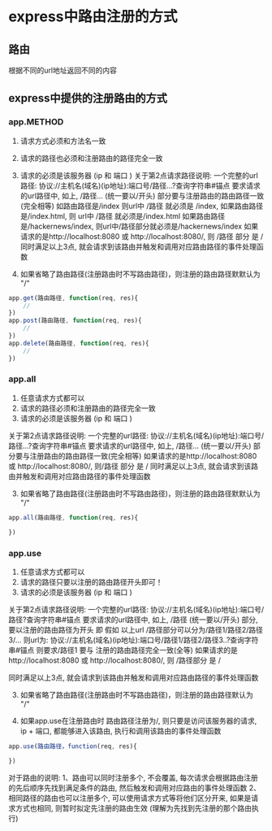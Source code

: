 # express中路由注册的方式

## 路由
根据不同的url地址返回不同的内容

## express中提供的注册路由的方式
### app.METHOD
1. 请求方式必须和方法名一致
2. 请求的路径也必须和注册路由的路径完全一致
3. 请求的必须是该服务器 (ip 和 端口 )
关于第2点请求路径说明:
   一个完整的url路径: 协议://主机名(域名)(ip地址):端口号/路径...?查询字符串#锚点
   要求请求的url路径中, 如上, /路径... (统一要以/开头) 部分要与注册路由的路由路径一致(完全相等)
   如路由路径是/index 则url中 /路径 就必须是 /index, 如果路由路径是/index.html, 则 url中 /路径 就必须是/index.html
   如果路由路径是/hackernews/index, 则url中/路径部分就必须是/hackernews/index
   如果请求的是http://localhost:8080 或 http://localhost:8080/, 则 /路径 部分 是 /
同时满足以上3点, 就会请求到该路由并触发和调用对应路由路径的事件处理函数

3. 如果省略了路由路径(注册路由时不写路由路径)，则注册的路由路径默默认为 "/"

```js
app.get(路由路径, function(req, res){
    //
})
app.post(路由路径, function(req, res){
    //
})
app.delete(路由路径, function(req, res){
    //
})
```

### app.all
1. 任意请求方式都可以
2. 请求的路径必须和注册路由的路径完全一致
3. 请求的必须是该服务器 (ip 和 端口 )

关于第2点请求路径说明:
   一个完整的url路径: 协议://主机名(域名)(ip地址):端口号/路径...?查询字符串#锚点
   要求请求的url路径中, 如上, /路径... (统一要以/开头) 部分要与注册路由的路由路径一致(完全相等)
   如果请求的是http://localhost:8080 或 http://localhost:8080/, 则/路径 部分 是 /
同时满足以上3点, 就会请求到该路由并触发和调用对应路由路径的事件处理函数

3. 如果省略了路由路径(注册路由时不写路由路径)，则注册的路由路径默默认为 "/"

```js
app.all(路由路径, function(req, res){

})
```

### app.use
1. 任意请求方式都可以
2. 请求的路径只要以注册的路由路径开头即可！
3. 请求的必须是该服务器 (ip 和 端口 )


关于第2点请求路径说明:
   一个完整的url路径: 协议://主机名(域名)(ip地址):端口号/路径?查询字符串#锚点
   要求请求的url路径中, 如上, /路径 (统一要以/开头) 部分, 要以注册的路由路径为开头
   即 假如 
      以上url /路径部分可以分为/路径1/路径2/路径3/...
      则url为: 协议://主机名(域名)(ip地址):端口号/路径1/路径2/路径3..?查询字符串#锚点
      则要求/路径1 要与 注册的路由路径完全一致(全等)
   如果请求的是http://localhost:8080 或 http://localhost:8080/, 则 /路径部分 是 /

同时满足以上3点, 就会请求到该路由并触发和调用对应路由路径的事件处理函数

3. 如果省略了路由路径(注册路由时不写路由路径)，则注册的路由路径默认为 "/"

4. 如果app.use在注册路由时 路由路径注册为/, 则只要是访问该服务器的请求, ip + 端口, 都能够进入该路由, 执行和调用该路由的事件处理函数

```js
app.use(路由路径，function(req, res){

})
```

对于路由的说明: 
1、路由可以同时注册多个, 不会覆盖, 每次请求会根据路由注册的先后顺序先找到满足条件的路由, 然后触发和调用对应路由的事件处理函数
2、相同路径的路由也可以注册多个, 可以使用请求方式等将他们区分开来, 如果是请求方式也相同, 则暂时拟定先注册的路由生效 (理解为先找到先注册的那个路由执行)
